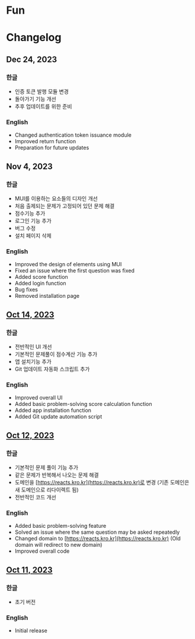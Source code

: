 # Fun

# Changelog

## Dec 24, 2023

### 한글

- 인증 토큰 발행 모듈 변경
- 돌아가기 기능 개선
- 추후 업데이트를 위한 준비

### English

- Changed authentication token issuance module
- Improved return function
- Preparation for future updates

## Nov 4, 2023

### 한글

- MUI를 이용하는 요소들의 디자인 개선
- 처음 출제되는 문제가 고정되어 있던 문제 해결
- 점수기능 추가
- 로그인 기능 추가
- 버그 수정
- 설치 페이지 삭제

### English

- Improved the design of elements using MUI
- Fixed an issue where the first question was fixed
- Added score function
- Added login function
- Bug fixes
- Removed installation page

## [Oct 14, 2023](https://reacts.kro.kr)

### 한글

- 전반적인 UI 개선
- 기본적인 문제풀이 점수계산 기능 추가
- 앱 설치기능 추가
- Git 업데이트 자동화 스크립트 추가

### English

- Improved overall UI
- Added basic problem-solving score calculation function
- Added app installation function
- Added Git update automation script

## [Oct 12, 2023](https://fun-3g401cfbv-jonathan0827.vercel.app)

### 한글

- 기본적인 문제 풀이 기능 추가
- 같은 문제가 반복해서 나오는 문제 해결
- 도메인을 [https://reacts.kro.kr](https://reacts.kro.kr)로 변경 (기존 도메인은 새 도메인으로 리다이렉트 됨)
- 전반적인 코드 개선

### English

- Added basic problem-solving feature
- Solved an issue where the same question may be asked repeatedly
- Changed domain to [https://reacts.kro.kr](https://reacts.kro.kr) (Old domain will redirect to new domain)
- Improved overall code

## [Oct 11, 2023](https://fun-1c3pzdfcv-jonathan0827.vercel.app)

### 한글

- 초기 버전

### English

- Initial release
